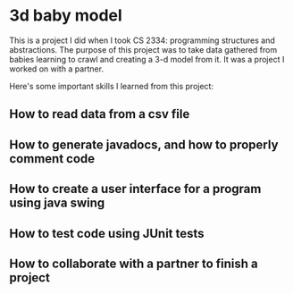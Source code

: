 # 3d baby model

This is a project I did when I took CS 2334: programming structures and abstractions. The purpose of this project was to take data gathered from babies learning to crawl and creating a 3-d model from it. It was a project I worked on with a partner.

Here's some important skills I learned from this project:

## How to read data from a csv file

## How to generate javadocs, and how to properly comment code

## How to create a user interface for a program using java swing

## How to test code using JUnit tests

## How to collaborate with a partner to finish a project
